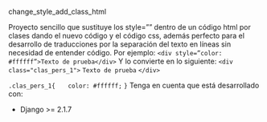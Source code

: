 
change_style_add_class_html


Proyecto sencillo que sustituye los style=”” dentro de un código html por clases dando el nuevo código y el código css, además perfecto para el desarrollo de traducciones por la separación del texto en líneas sin necesidad de entender código.
Por ejemplo:
``<div style=”color: #ffffff”>Texto de prueba</div>``
Y lo convierte en lo siguiente:
``<div class="clas_pers_1">``
``Texto de prueba``
``</div>``

``.clas_pers_1{``
``    color: #ffffff; ``
``}``
Tenga en cuenta que está desarrollado con:
- Django >= 2.1.7


